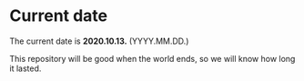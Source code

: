 # Current date

The current date is **2020.10.13.** (YYYY.MM.DD.)

This repository will be good when the world ends, so we will know how long it lasted.